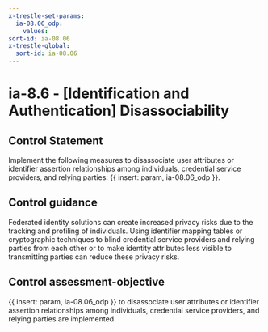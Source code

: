 ```yaml
---
x-trestle-set-params:
  ia-08.06_odp:
    values:
sort-id: ia-08.06
x-trestle-global:
  sort-id: ia-08.06
---
```


# ia-8.6 - \[Identification and Authentication\] Disassociability

## Control Statement

Implement the following measures to disassociate user attributes or identifier assertion relationships among individuals, credential service providers, and relying parties: {{ insert: param, ia-08.06_odp }}.

## Control guidance

Federated identity solutions can create increased privacy risks due to the tracking and profiling of individuals. Using identifier mapping tables or cryptographic techniques to blind credential service providers and relying parties from each other or to make identity attributes less visible to transmitting parties can reduce these privacy risks.

## Control assessment-objective

{{ insert: param, ia-08.06_odp }} to disassociate user attributes or identifier assertion relationships among individuals, credential service providers, and relying parties are implemented.
